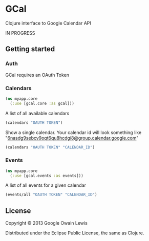 # GCal

Clojure interface to Google Calendar API

IN PROGRESS

## Getting started

### Auth

GCal requires an OAuth Token

### Calendars

```clojure
(ns myapp.core
  (:use [gcal.core :as gcal]))
```

A list of all available calendars

```clojure
(calendars "OAUTH TOKEN")
```

Show a single calendar. Your calendar id will look something like "6nasdg9sebcv9oqt6qu8hcdgi8@group.calendar.google.com"

```clojure
(calendars "OAUTH TOKEN" "CALENDAR_ID")
```

### Events

```clojure
(ns myapp.core
  (:use [gcal.events :as events]))
```

A list of all events for a given calendar

```clojure
(events/all "OAUTH TOKEN" "CALENDAR_ID")
```

## License

Copyright © 2013 Google Owain Lewis

Distributed under the Eclipse Public License, the same as Clojure.


